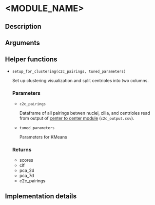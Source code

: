 # <MODULE_NAME>

## Description

## Arguments

## Helper functions

* `setup_for_clustering(c2c_pairings, tuned_parameters)`

    Set up clustering visualization and split centrioles into two columns.

    ### Parameters

    * `c2c_pairings`
    
        Dataframe of all pairings betwen nuclei, cilia, and centrioles read from output of [center to center module](center2center.md) (`c2c_output.csv`).
    
    * `tuned_parameters` 
    
        Parameters for KMeans

    ### Returns

    * scores 
    * clf 
    * pca_2d 
    * pca_7d 
    * c2c_pairings

## Implementation details
